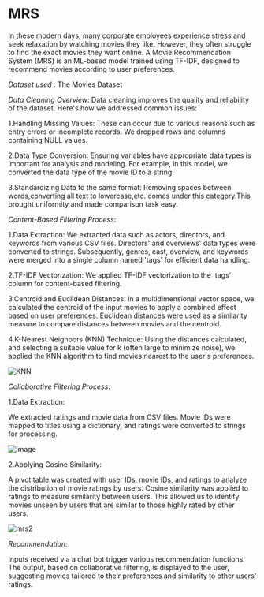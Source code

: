 # MRS
In these modern days, many corporate employees experience stress and seek relaxation by watching movies they like. However, they often struggle to find the exact movies they want online. A Movie Recommendation System (MRS) is an ML-based model trained using TF-IDF, designed to recommend movies according to user preferences.

*Dataset used* : The Movies Dataset

*Data Cleaning Overview*: Data cleaning improves the quality and reliability of the dataset. Here's how we addressed common issues:

 1.Handling Missing Values: These can occur due to various reasons such as entry errors or incomplete records. We dropped rows and columns containing NULL values.    
 
 2.Data Type Conversion: Ensuring variables have appropriate data types is important for analysis and modeling. For example, in this model, we converted the data 
   type of the movie ID to a string. 
   
 3.Standardizing Data to the same format: Removing spaces between words,converting all text to lowercase,etc. comes under this category.This brought uniformity and        made comparison task easy.

*Content-Based Filtering Process*:

1.Data Extraction:
We extracted data such as actors, directors, and keywords from various CSV files. Directors' and overviews' data types were converted to strings. Subsequently, genres, cast, overview, and keywords were merged into a single column named 'tags' for efficient data handling.

2.TF-IDF Vectorization:
We applied TF-IDF vectorization to the 'tags' column for content-based filtering.

3.Centroid and Euclidean Distances:
In a multidimensional vector space, we calculated the centroid of the input movies to apply a combined effect based on user preferences. Euclidean distances were used as a similarity measure to compare distances between movies and the centroid.

4.K-Nearest Neighbors (KNN) Technique:
Using the distances calculated, and selecting a suitable value for k (often large to minimize noise), we applied the KNN algorithm to find movies nearest to the user's preferences.
   
   ![KNN](https://github.com/nivas1426/MRS/assets/139680679/2a41221e-fd13-46cb-ac8d-fb74a5e28893)

*Collaborative Filtering Process*:

1.Data Extraction:

We extracted ratings and movie data from CSV files. Movie IDs were mapped to titles using a dictionary, and ratings were converted to strings for processing.
       
   ![image](https://github.com/nivas1426/MRS/assets/139680679/a7748f5e-b31e-4d56-807f-fbedaf034ef4)

2.Applying Cosine Similarity:

A pivot table was created with user IDs, movie IDs, and ratings to analyze the distribution of movie ratings by users. Cosine similarity was applied to ratings to measure similarity between users. This allowed us to identify movies unseen by users that are similar to those highly rated by other users.
        
   ![mrs2](https://github.com/nivas1426/MRS/assets/139680679/e7867342-a522-440d-8c7d-92ed48e30191)

*Recommendation*:

Inputs received via a chat bot trigger various recommendation functions. The output, based on collaborative filtering, is displayed to the user, suggesting movies tailored to their preferences and similarity to other users' ratings.

